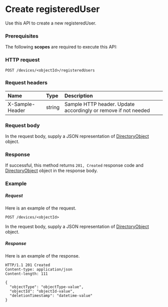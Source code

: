 # Create registeredUser

Use this API to create a new registeredUser.
### Prerequisites
The following **scopes** are required to execute this API: 
### HTTP request
<!-- { "blockType": "ignored" } -->
```http
POST /devices/<objectId>/registeredUsers

```
### Request headers
| Name       | Type | Description|
|:---------------|:--------|:----------|
| X-Sample-Header  | string  | Sample HTTP header. Update accordingly or remove if not needed|

### Request body
In the request body, supply a JSON representation of [DirectoryObject](../resources/directoryobject.md) object.


### Response
If successful, this method returns `201, Created` response code and [DirectoryObject](../resources/directoryobject.md) object in the response body.

### Example
##### Request
Here is an example of the request.
<!-- {
  "blockType": "request",
  "name": "create_directoryobject_from_device"
}-->
```http
POST /devices/<objectId>
```
In the request body, supply a JSON representation of [DirectoryObject](../resources/directoryobject.md) object.
##### Response
Here is an example of the response.
<!-- {
  "blockType": "response",
  "truncated": false,
  "@odata.type": "microsoft.graph.directoryobject"
} -->
```http
HTTP/1.1 201 Created
Content-type: application/json
Content-length: 111

{
  "objectType": "objectType-value",
  "objectId": "objectId-value",
  "deletionTimestamp": "datetime-value"
}
```

<!-- uuid: a4cddbba-075a-476c-9c60-3ea28456e29a
2015-10-19 08:55:33 UTC -->
<!-- {
  "type": "#page.annotation",
  "description": "Create registeredUser",
  "keywords": "",
  "section": "documentation",
  "tocPath": ""
}-->